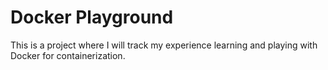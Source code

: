 # Docker Playground

This is a project where I will track my experience learning and playing with Docker for containerization.
